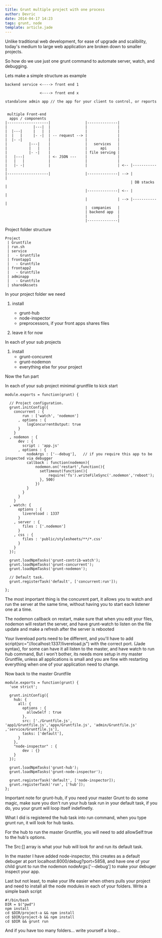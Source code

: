 ```yaml
---
title: Grunt multiple project with one process
author: Devric
date: 2014-04-17 14:23
tags: grunt, node
template: article.jade
---
```


Unlike traditional web development, for ease of upgrade and scalibility, today's medium to large web application are broken down to smaller projects.

So how do we use just one grunt command to automate server, watch, and debugging.

<span class="more"></span>

Lets make a simple structure as example


```
backend service <----> front end 1

                <----> front end x

standalone admin app // the app for your client to control, or reports


 multiple Front-end
  apps / components
|-------------------|                |--------------|
|            |---|  |                |              |
|  |---|     |   |  |                |              |
|  |   |     |- -|  | -- request --> |              |
|  |- -|            |                |              |
|          |---|    |                |   services   |
|          |   |    |                |      api     |
|          |- -|    |                | file serving |
|   |---|           | <- JSON ---    |              |
|   |   |           |                |              |
|   |- -|           |                |              | <-- |-----------|
|-------------------|                |--------------| --> |           |
                                                          | DB stacks |
                                     |--------------| <-- |           |
                                     |              | --> |-----------|
                                     |  companies   |
                                     | backend app  |
                                     |              |
                                     |--------------|
```


Project folder structure

```
Project
 | Gruntfile
 | run.sh
 | service
 |   - Gruntfile
 | frontapp1
 |   - Gruntfile
 | frontapp2
 |   - Gruntfile
 | adminapp
 |   - Gruntfile
 | sharedAssets
```

In your project folder we need 
  1. install
        - grunt-hub
        - node-inspector
        - preprocessors, if your front apps shares files

  2. leave it for now

In each of your sub projects
  1. install
        - grunt-concurent
        - grunt-nodemon
        - everything else for your project

Now the fun part

In each of your sub project minimal gruntfile to kick start

```
module.exports = function(grunt) {

  // Project configuration.
  grunt.initConfig({
    concurrent : {
        run : ['watch', 'nodemon']
      , options : {
          logConcurrentOutput: true
      }
    }
  , nodemon : {
      dev : {
        script : 'app.js'
      , options : {
          nodeArgs : ['--debug'],   // if you require this app to be inspected via debugger
          callback : function(nodemon){
              nodemon.on('restart',function(){
                setTimeout(function(){
                    require('fs').writeFileSync('.nodemon','reboot');
                }, 500)
              })
          }
        }
      }
    }
  , watch: {
      options : {
        livereload : 1337
      }
    , server : {
        files : ['.nodemon']
      }
    , css : {
        files : 'public/stylesheets/**/*.css'
      }
    }
  });

  grunt.loadNpmTasks('grunt-contrib-watch');
  grunt.loadNpmTasks('grunt-concurrent');
  grunt.loadNpmTasks('grunt-nodemon');

  // Default task.
  grunt.registerTask('default', ['concurrent:run']);

};
```

The most important thing is the concurent part, it allows you to watch and run the server at the same time, without having you to start each listener one at a time.

The nodemon callback on restart, make sure that when you edit your files, nodemon will restart the server, and have grunt-watch to listen on the file update and make a refresh after the server is rebooted

Your livereload ports need to be different, and you'll have to add  script(src="//localhost:1337/livereload.js") with the correct port. (Jade syntax), for some can have it all listen to the master, and have watch to run hub command, But i won't bother, its needs more setup in my master Gruntfile, unless all applications is small and  you are fine with restarting everything when one of your application need to change.

Now back to the master Gruntfile

```
module.exports = function(grunt) {
  'use strict';

  grunt.initConfig({
    hub: {
      all: {
        options : {
          allowSelf : true
        },
        src: ['./Gruntfile.js', 'app1/Gruntfile.js','appx/Gruntfile.js', 'admin/Gruntfile.js' ,'service/Gruntfile.js'],
        tasks: ['default'],
      }
    },
    "node-inspector" : {
        dev : {}
    }
  });

  grunt.loadNpmTasks('grunt-hub');
  grunt.loadNpmTasks('grunt-node-inspector');

  grunt.registerTask('default', ['node-inspector]);
  grunt.registerTask('run', ['hub']);
};
```

Important note for grunt-hub, if you need your master Grunt to do some magic, make sure you don't run your hub task run in your default task, if you do, you your grunt will loop itself indefinetly.

What I did is registered the hub task into run command, when you type grunt run, it will look for hub tasks.

For the hub to run the master Gruntfile, you will need to add allowSelf:true to the hub's options. 

The Src:[] array is what your hub will look for and run its default task.

In the master I have added node-inspector, this creates as a default debuger at port localhost:8000/debug?port=5858, and have one of your child grunt to run the nodemon nodeArgs:['--debug'] to make your debuger inspect your app.

Last but not least, to make your life easier when others pulls your project and need to install all the node modules in each of your folders. Write a simple bash script

```
#!/bin/bash
DIR = $("pwd")
npm install
cd $DIR/project-a && npm install
cd $DIR/project-b && npm install
cd $DIR && grunt run
```

And if you have too many folders... write yourself a loop...

